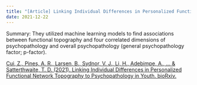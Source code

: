 ```yaml
---
title: "[Article] Linking Individual Differences in Personalized Functional Network Topography to Psychopathology in Youth"
date: 2021-12-22
---
```


Summary: They utilized machine learning models to find associations between functional topography and four correlated dimensions of psychopathology and overall psychopathology (general psychopathology factor; p-factor).

[Cui, Z., Pines, A. R., Larsen, B., Sydnor, V. J., Li, H., Adebimpe, A., ... & Satterthwaite, T. D. (2021). Linking Individual Differences in Personalized Functional Network Topography to Psychopathology in Youth. bioRxiv.](https://www.biorxiv.org/content/10.1101/2021.08.02.454763v1.abstract) <br/>
